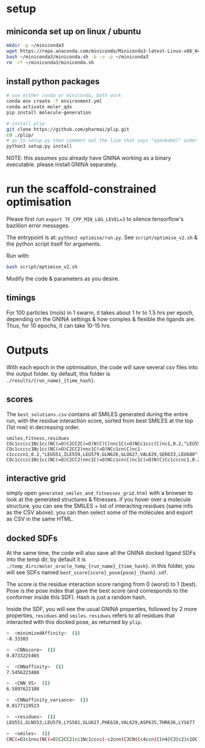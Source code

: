 # setup

## miniconda set up on linux / ubuntu
```bash
mkdir -p ~/miniconda3
wget https://repo.anaconda.com/miniconda/Miniconda3-latest-Linux-x86_64.sh -O ~/miniconda3/miniconda.sh
bash ~/miniconda3/miniconda.sh -b -u -p ~/miniconda3
rm -rf ~/miniconda3/miniconda.sh
```

## install python packages
```bash
# use either conda or miniconda, both work
conda env create -f environment.yml
conda activate moler_qdx
pip install molecule-generation

# install plip
git clone https://github.com/pharmai/plip.git
cd ./plip/
# go to setup.py then comment out the line that says "openbabel" under install_requires (should be around line 23)
python3 setup.py install
```

NOTE: this assumes you already have GNINA working as a binary executable. please install GNINA separately.


# run the scaffold-constrained optimisation
Please first run `export TF_CPP_MIN_LOG_LEVEL=3` to silence tensorflow's bazillion error messages. 

The entrypoint is at: `python3 optimise/run.py`. See `script/optimise_v2.sh` & the python script itself for arguments.

Run with:
```bash
bash script/optimise_v2.sh
```

Modify the code & parameters as you desire.

## timings
For 100 particles (mols) in 1 swarm, it takes about 1 hr to 1.5 hrs per epoch, depending on the GNINA settings & how complex & flexible the ligands are. Thus, for 10 epochs, it can take 10-15 hrs.

# Outputs
With each epoch in the optimisation, the code will save several csv files into the output folder. by default, this folder is `./results/{run_name}_{time_hash}`.

## scores
The `best_solutions.csv` contains all SMILES generated during the entire run, with the residue interaction score, sorted from best SMILES at the top (1st row) in decreasing order.
```
smiles,fitness,residues
COc1ccccc1Nc1cc(NC(=O)C2CC2C(=O)N(C)C)nnc1C(=O)NCc1ccc(C)nc1,0.2,"LEU551,ILE559,PHE628,VAL629,SER633,LYS677"
COc1ccccc1Nc1cc(NC(=O)C2CC2)nnc1C(=O)NCc1cn(C)nc1-c1ccccn1,0.2,"LEU551,ILE559,LEU579,GLN626,GLU627,VAL629,SER633,LEU680"
COc1ccccc1Nc1cc(NC(=O)C2CC2)nnc1C(=O)NCc1cn(C)nc1C(=O)N(C)Cc1cccnc1,0.2,"LEU551,ILE559,LEU579,VAL629,PHE631,SER633,LYS640,ASN641,LEU680"
```

## interactive grid
simply open `generated_smiles_and_fitnesses_grid.html` with a browser to look at the generated structures & fitnesses.
if you hover over a molecule structure, you can see the SMILES + list of interacting residues (same info as the CSV above). 
you can then select some of the molecules and export as CSV in the same HTML.


## docked SDFs

At the same time, the code will also save all the GNINA docked ligand SDFs into the temp dir, by default it is `./temp_dirs/moler_oracle_temp_{run_name}_{time_hash}`. in this folder, you will see SDFs named `best_score{score}_pose{pose}_{hash}.sdf`. 

The score is the residue interaction score ranging from 0 (worst) to 1 (best). Pose is the pose index that gave the best score (and corresponds to the conformer inside this SDF). Hash is just a random hash.

Inside the SDF, you will see the usual GNINA properties, followed by 2 more properties, `residues` and `smiles`.
`residues` refers to all residues that interacted with this docked pose, as returned by `plip`.

```bash
>  <minimizedAffinity>  (1) 
-8.33303

>  <CNNscore>  (1) 
0.8733225465

>  <CNNaffinity>  (1) 
7.5456223488

>  <CNN_VS>  (1) 
6.5897622108

>  <CNNaffinity_variance>  (1) 
0.0177119523

>  <residues>  (1) 
LEU551,GLN553,LEU579,LYS581,GLU627,PHE628,VAL629,ASP635,THR636,LYS677

>  <smiles>  (1) 
CNC(=O)c1nnc(NC(=O)C2CC2)cc1Nc1cccc(-c2cnn(C3CN(Cc4ccn(C)n4)C3)c2)c1OC

```
